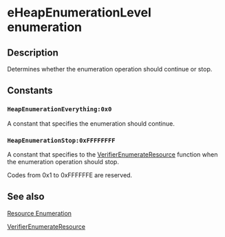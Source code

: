# eHeapEnumerationLevel enumeration

## Description

Determines whether the enumeration operation should continue or stop.

## Constants

### `HeapEnumerationEverything:0x0`

A constant that specifies the enumeration should continue.

### `HeapEnumerationStop:0xFFFFFFFF`

A constant that specifies to the [VerifierEnumerateResource](https://learn.microsoft.com/windows/desktop/api/avrfsdk/nf-avrfsdk-verifierenumerateresource) function when the enumeration operation should stop.

Codes from 0x1 to 0xFFFFFFE are reserved.

## See also

[Resource Enumeration](https://learn.microsoft.com/windows/desktop/DevNotes/resource-enumeration)

[VerifierEnumerateResource](https://learn.microsoft.com/windows/desktop/api/avrfsdk/nf-avrfsdk-verifierenumerateresource)